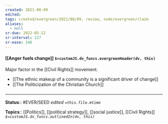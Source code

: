 ```yaml
---
created: 2021-08-09
edited: 
tags: created/evergreen/2021/08/09, review, node/evergreen/claim
aliases:
  - null
sr-due: 2022-05-22
sr-interval: 127
sr-ease: 246
---
```


#### [[Anger fuels change]] `$=customJS.dv_funcs.evergreenHeader(dv, this)`

Major factor in the [[Civil Rights]] movement. 

- [[The ethnic makeup of a community is a significant driver of change]]
- [[The Politicization of the Christian Church]]

### <hr class="footnote"/>

**Status**:: #EVER/SEED
*edited `=this.file.mtime`*

**Topics**:: [[Politics]], [[political strategy]], [[social justice]], [[Civil Rights]]
*`$=customJS.dv_funcs.outlinedIn(dv, this)`*

